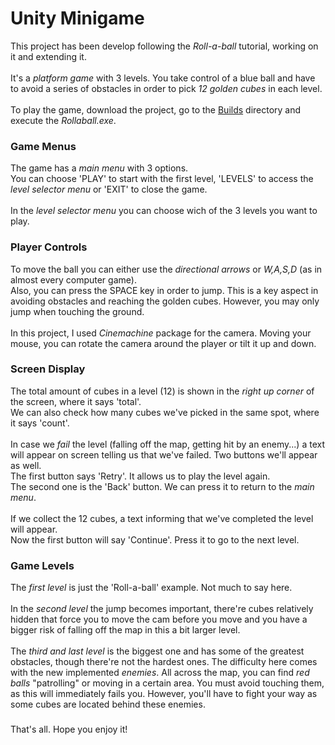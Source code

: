 # Unity Minigame
This project has been develop following the *Roll-a-ball* tutorial, working on it and extending it.<br/>
<br/>
It's a *platform game* with 3 levels. You take control of a blue ball and have to avoid a series of obstacles
in order to pick *12 golden cubes* in each level.<br/>
<br/>
To play the game, download the project, go to the <a href="Builds">Builds</a> directory and execute the *Rollaball.exe*.

### Game Menus
The game has a *main menu* with 3 options.<br/>
You can choose 'PLAY' to start with the first level, 'LEVELS' to access the *level selector menu* or 'EXIT'
to close the game.<br/>
<br/>
In the *level selector menu* you can choose wich of the 3 levels you want to play.<br/>

### Player Controls
To move the ball you can either use the *directional arrows* or *W,A,S,D* (as in almost every computer game).<br/>
Also, you can press the SPACE key in order to jump. This is a key aspect in avoiding obstacles and reaching the golden cubes.
However, you may only jump when touching the ground.<br/>
<br/>
In this project, I used *Cinemachine* package for the camera. Moving your mouse, you can rotate the camera around
the player or tilt it up and down.<br/>

### Screen Display
The total amount of cubes in a level (12) is shown in the *right up corner* of the screen, where it says 'total'.<br/>
We can also check how many cubes we've picked in the same spot, where it says 'count'.<br/>
<br/>
In case we *fail* the level (falling off the map, getting hit by an enemy...) a text will appear on screen telling
us that we've failed. Two buttons we'll appear as well.<br/>
The first button says 'Retry'. It allows us to play the level again.<br/>
The second one is the 'Back' button. We can press it to return to the *main menu*.<br/>
<br/>
If we collect the 12 cubes, a text informing that we've completed the level will appear.<br/>
Now the first button will say 'Continue'. Press it to go to the next level.

### Game Levels
The *first level* is just the 'Roll-a-ball' example. Not much to say here.<br/>
<br/>
In the *second level* the jump becomes important, there're cubes relatively hidden that force you to move the cam
before you move and you have a bigger risk of falling off the map in this a bit larger level.<br/>
<br/>
The *third and last level* is the biggest one and has some of the greatest obstacles, though there're not the hardest ones.
The difficulty here comes with the new implemented *enemies*. All across the map, you can find *red balls* "patrolling" or
moving in a certain area. You must avoid touching them, as this will immediately fails you. However, you'll have to fight your
way as some cubes are located behind these enemies.<br/>

###
That's all. Hope you enjoy it!
